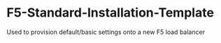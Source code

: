 # F5-Standard-Installation-Template
Used to provision default/basic settings onto a new F5 load balancer
